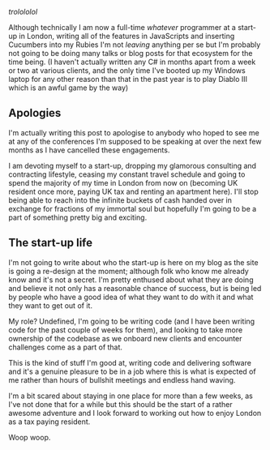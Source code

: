 *trolololol*

Although technically I am now a full-time *whatever* programmer at a start-up in London, writing all of the features in JavaScripts and inserting Cucumbers into my Rubies I'm not *leaving* anything per se but I'm probably not going to be doing many talks or blog posts for that ecosystem for the time being. (I haven't actually written any C# in months apart from a week or two at various clients, and the only time I've booted up my Windows laptop for any other reason than that in the past year is to play Diablo III which is an awful game by the way)

## Apologies

I'm actually writing this post to apologise to anybody who hoped to see me at any of the conferences I'm supposed to be speaking at over the next few months as I have cancelled these engagements.

I am devoting myself to a start-up, dropping my glamorous consulting and contracting lifestyle, ceasing my constant travel schedule and going to spend the majority of my time in London from now on (becoming UK resident once more, paying UK tax and renting an apartment here). I'll stop being able to reach into the infinite buckets of cash handed over in exchange for fractions of my immortal soul but hopefully I'm going to be a part of something pretty big and exciting.

## The start-up life

I'm not going to write about who the start-up is here on my blog as the site is going a re-design at the moment; although folk who know me already know and it's not a secret. I'm pretty enthused about what they are doing and believe it not only has a reasonable chance of success, but is being led by people who have a good idea of what they want to do with it and what they want to get out of it.

My role? Undefined, I'm going to be writing code (and I have been writing code for the past couple of weeks for them), and looking to take more ownership of the codebase as we onboard new clients and encounter challenges come as a part of that.

This is the kind of stuff I'm good at, writing code and delivering software and it's a genuine pleasure to be in a job where this is what is expected of me rather than hours of bullshit meetings and endless hand waving.

I'm a bit scared about staying in one place for more than a few weeks, as I've not done that for a while but this should be the start of a rather awesome adventure and I look forward to working out how to enjoy London as a tax paying resident.

Woop woop.
